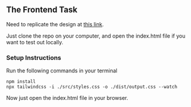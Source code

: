 ## The Frontend Task

Need to replicate the design at [this link](https://bit.ly/CC-FigmaTemplate).

Just clone the repo on your computer, and open the index.html file if you want to test out locally.

### Setup Instructions

Run the following commands in your terminal

```
npm install
npx tailwindcss -i ./src/styles.css -o ./dist/output.css --watch
```

Now just open the index.html file in your browser.
